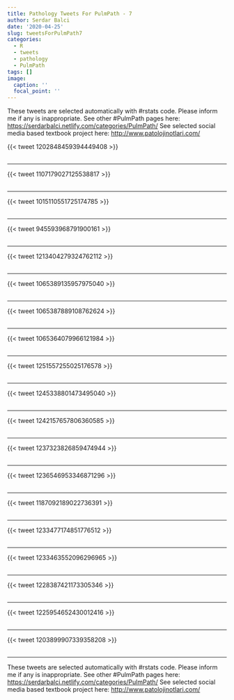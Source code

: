 ```yaml
---
title: Pathology Tweets For PulmPath - 7
author: Serdar Balci
date: '2020-04-25'
slug: tweetsForPulmPath7
categories:
  - R
  - tweets
  - pathology
  - PulmPath
tags: []
image:
  caption: ''
  focal_point: ''
---
```



These tweets are selected automatically with #rstats code. Please inform me if any is inappropriate.
See other #PulmPath pages here: https://serdarbalci.netlify.com/categories/PulmPath/ 
See selected social media based textbook project here: http://www.patolojinotlari.com/

{{< tweet 1202848459394449408 >}}
<br>
<br>
<hr>
{{< tweet 1107179027125538817 >}}
<br>
<br>
<hr>
{{< tweet 1015110551725174785 >}}
<br>
<br>
<hr>
{{< tweet 945593968791900161 >}}
<br>
<br>
<hr>
{{< tweet 1213404279324762112 >}}
<br>
<br>
<hr>
{{< tweet 1065389135957975040 >}}
<br>
<br>
<hr>
{{< tweet 1065387889108762624 >}}
<br>
<br>
<hr>
{{< tweet 1065364079966121984 >}}
<br>
<br>
<hr>
{{< tweet 1251557255025176578 >}}
<br>
<br>
<hr>
{{< tweet 1245338801473495040 >}}
<br>
<br>
<hr>
{{< tweet 1242157657806360585 >}}
<br>
<br>
<hr>
{{< tweet 1237323826859474944 >}}
<br>
<br>
<hr>
{{< tweet 1236546953346871296 >}}
<br>
<br>
<hr>
{{< tweet 1187092189022736391 >}}
<br>
<br>
<hr>
{{< tweet 1233477174851776512 >}}
<br>
<br>
<hr>
{{< tweet 1233463552096296965 >}}
<br>
<br>
<hr>
{{< tweet 1228387421173305346 >}}
<br>
<br>
<hr>
{{< tweet 1225954652430012416 >}}
<br>
<br>
<hr>
{{< tweet 1203899907339358208 >}}
<br>
<br>
<hr>


These tweets are selected automatically with #rstats code. Please inform me if any is inappropriate.
See other #PulmPath pages here: https://serdarbalci.netlify.com/categories/PulmPath/ 
See selected social media based textbook project here: http://www.patolojinotlari.com/

